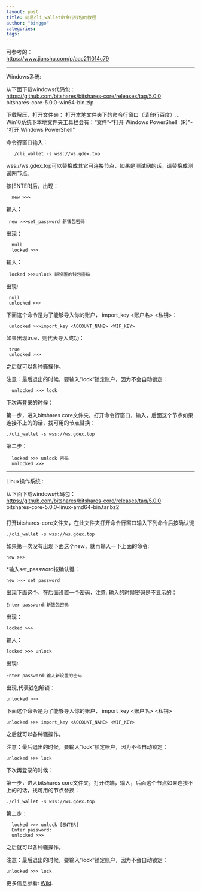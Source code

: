 ```yaml
---
layout: post
title: 简易cli_wallet命令行钱包的教程
author: "binggo"
categories: 
tags: 
---
```



可参考的：    
<https://www.jianshu.com/p/aac211014c79> 
 
---

Windows系统:
   
从下面下载windows代码包：   
https://github.com/bitshares/bitshares-core/releases/tag/5.0.0   
bitshares-core-5.0.0-win64-bin.zip

下载解压，打开文件夹：
打开本地文件夹下的命令行窗口（请自行百度）...   
Win10系统下本地文件夹工具栏会有：“文件”-“打开 Windows PowerShell（R)"-"打开 Windows PowerShell"

命令行窗口输入：
```
  ./cli_wallet -s wss://ws.gdex.top
```
wss://ws.gdex.top可以替换成其它可连接节点，如果是测试网的话，请替换成测试网节点。

按[ENTER]后，出现：
``` 
  new >>>
```
输入：
 ```
  new >>>set_password 新钱包密码
 ```
出现：
``` 
  null
  locked >>>
 ```
输入：
 ```
  locked >>>unlock 新设置的钱包密码
 ```
出现:
 ```
  null
  unlocked >>>
 ```
下面这个命令是为了能够导入你的账户， import_key <账户名> <私钥>：
 ```
  unlocked >>>import_key <ACCOUNT_NAME> <WIF_KEY>
 ```
如果出现true，则代表导入成功：
 ```
  true
  unlocked >>>
 ```
之后就可以各种骚操作。


注意：最后退出的时候，要输入“lock”锁定账户，因为不会自动锁定：
```
  unlocked >>> lock
```
下次再登录的时候：

第一步，进入bitshares core文件夹，打开命令行窗口，输入，后面这个节点如果连接不上的的话，找可用的节点替换：
```
./cli_wallet -s wss://ws.gdex.top

``` 

第二步：

      locked >>> unlock 密码
      unlocked >>>



-----


Linux操作系统 :

从下面下载windows代码包：   
https://github.com/bitshares/bitshares-core/releases/tag/5.0.0  
bitshares-core-5.0.0-linux-amd64-bin.tar.bz2
###

打开bitshares-core文件夹，在此文件夹打开命令行窗口输入下列命令后按确认键

```
./cli_wallet -s wss://ws.gdex.top
```

如果第一次没有出现下面这个new，就再输入一下上面的命令:

    new >>> 

*输入set_password按确认键：

    new >>> set_password

出现下面这个，在后面设置一个密码，注意: 输入的时候密码是不显示的：

    Enter password:新钱包密码
      
 出现：
 ```
 locked >>>
 ```
 输入：
 ```
 locked >>> unlock
 ```
 出现:
 ```
 Enter password:输入新设置的密码
 ```
 出现,代表钱包解锁：
 ```
 unlocked >>>
 ```

下面这个命令是为了能够导入你的账户， import_key <账户名> <私钥>


    unlocked >>> import_key <ACCOUNT_NAME> <WIF_KEY>

之后就可以各种骚操作。

注意：最后退出的时候，要输入“lock”锁定账户，因为不会自动锁定：

    unlocked >>> lock


下次再登录的时候：

第一步，进入bitshares core文件夹，打开终端，输入，后面这个节点如果连接不上的的话，找可用的节点替换：
```
./cli_wallet -s wss://ws.gdex.top

``` 
第二步：

      locked >>> unlock [ENTER]
      Enter password:
      unlocked >>>
     
之后就可以各种骚操作。

注意：最后退出的时候，要输入“lock”锁定账户，因为不会自动锁定：

    unlocked >>> lock    
    
    
    

更多信息参看:  [Wiki](https://github.com/bitshares/bitshares-core/wiki/CLI-Wallet-Cookbook).

